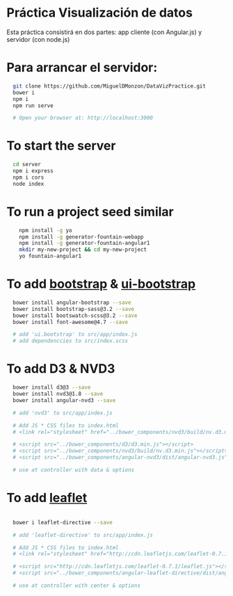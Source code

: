 # Práctica Visualización de datos
Esta práctica consistirá en dos partes: app cliente (con Angular.js) y servidor (con node.js)

# Para arrancar el servidor:

```bash
  git clone https://github.com/MiguelDMonzon/DataVizPractice.git
  bower i
  npm i
  npm run serve

  # Open your browser at: http://localhost:3000
```

# To start the server

```bash
  cd server
  npm i express
  npm i cors
  node index
```


# To run a project seed similar

```bash
    npm install -g yo
    npm install -g generator-fountain-webapp
    npm install -g generator-fountain-angular1
    mkdir my-new-project && cd my-new-project
    yo fountain-angular1

```

# To add [bootstrap](http://getbootstrap.com/) & [ui-bootstrap](https://angular-ui.github.io/bootstrap/)

```bash
  bower install angular-bootstrap --save
  bower install bootstrap-sass@3.2 --save
  bower install bootswatch-scss@3.2 --save
  bower install font-awesome@4.7 --save

  # add 'ui.bootstrap' to src/app/index.js
  # add dependenccies to src/index.scss

```

# To add D3 & NVD3

```bash
  bower install d3@3 --save
  bower install nvd3@1.8 --save
  bower install angular-nvd3 --save

  # add 'nvd3' to src/app/index.js

  # Add JS * CSS files to index.html
  # <link rel="stylesheet" href="../bower_components/nvd3/build/nv.d3.min.css">

  # <script src="../bower_components/d3/d3.min.js"></script>
  # <script src="../bower_components/nvd3/build/nv.d3.min.js"></script> <!-- or use another assembly -->
  # <script src="../bower_components/angular-nvd3/dist/angular-nvd3.js"></script>

  # use at controller with data & options

```

# To add [leaflet](https://github.com/tombatossals/angular-leaflet-directive)

```bash

  bower i leaflet-directive --save

  # add 'leaflet-directive' to src/app/index.js

  # Add JS * CSS files to index.html
  # <link rel="stylesheet" href="http://cdn.leafletjs.com/leaflet-0.7.1/leaflet.css">

  # <script src="http://cdn.leafletjs.com/leaflet-0.7.1/leaflet.js"></script>
  # <script src="../bower_components/angular-leaflet-directive/dist/angular-leaflet-directive.min.js"></script>

  # use at controller with center & options

```

